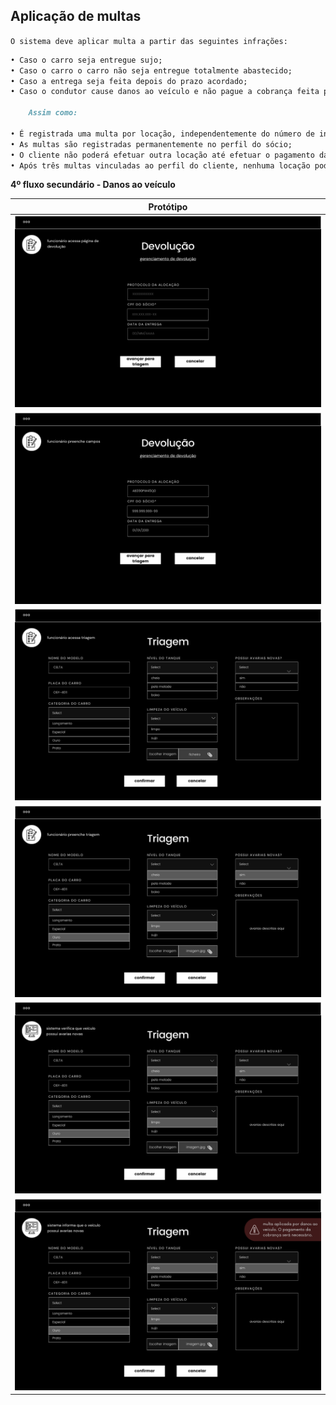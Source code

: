 ## Aplicação de multas

`O sistema deve aplicar multa a partir das seguintes infrações:`
```markdown
• Caso o carro seja entregue sujo;
• Caso o carro o carro não seja entregue totalmente abastecido;
• Caso a entrega seja feita depois do prazo acordado;
• Caso o condutor cause danos ao veículo e não pague a cobrança feita pela locadora.

	Assim como:

• É registrada uma multa por locação, independentemente do número de infrações cometidas;
• As multas são registradas permanentemente no perfil do sócio;
• O cliente não poderá efetuar outra locação até efetuar o pagamento da multa.
• Após três multas vinculadas ao perfil do cliente, nenhuma locação poderá ser mais efetuada.

```


**4º fluxo secundário - Danos ao veículo**

| Protótipo |
| --- |
| ![](../img-fluxos/req-05/31.png) |
| ![](../img-fluxos/req-05/32.png) |
| ![](../img-fluxos/req-05/33.png)|
| ![](../img-fluxos/req-05/34.png)|
| ![](../img-fluxos/req-05/35.png) |
| ![](../img-fluxos/req-05/36.png) |

